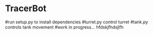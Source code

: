 # TracerBot
#run setup.py to install dependencies 
#turret.py control turret
#tank.py controls tank movement 
#work in progress...
hfdskjfhdsjlfh